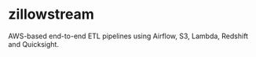 # zillowstream
AWS-based end-to-end ETL pipelines using Airflow, S3, Lambda, Redshift and Quicksight.
